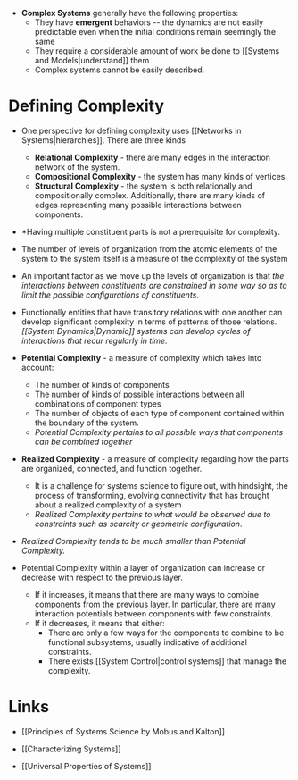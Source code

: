 * **Complex Systems** generally have the following properties:
	* They have **emergent** behaviors -- the dynamics are not easily predictable even when the initial conditions remain seemingly the same
	* They require a considerable amount of work be done to [[Systems and Models|understand]] them
	* Complex systems cannot be easily described.

# Defining Complexity 
* One perspective for defining complexity uses [[Networks in Systems|hierarchies]]. There are three kinds
	* **Relational Complexity** - there are many edges in the interaction network of the system.
	* **Compositional Complexity** - the system has many kinds of vertices.
	* **Structural Complexity** - the system is both relationally and compositionally complex. Additionally, there are many kinds of edges representing many possible interactions between components.

* *Having multiple constituent parts is not a prerequisite for complexity.

* The number of levels of organization from the atomic elements of the system to the system itself is a measure of the complexity of the system
* An important factor as we move up the levels of organization is that *the interactions between constituents are constrained in some way so as to limit the possible configurations of constituents*.
* Functionally entities that have transitory relations with one another can develop significant complexity in terms of patterns of those relations. *[[System Dynamics|Dynamic]] systems can develop cycles of interactions that recur regularly in time.*

* **Potential Complexity** - a measure of complexity which takes into account: 
	* The number of kinds of components
	* The number of kinds of possible interactions between all combinations of component types
	* The number of objects of each type of component contained within the boundary of the system. 
	* *Potential Complexity pertains to all possible ways that components can be combined together*
* **Realized Complexity** - a measure of complexity regarding how the parts are organized, connected, and function together. 
	* It is a challenge for systems science to figure out, with hindsight, the process of transforming, evolving connectivity that has brought about a realized complexity of a system
	* *Realized Complexity pertains to what would be observed due to constraints such as scarcity or geometric configuration*. 

* *Realized Complexity tends to be much smaller than Potential Complexity.*
* Potential Complexity within a layer of organization can increase or decrease with respect to the previous layer.
	* If it increases, it means that there are many ways to combine components from the previous layer. In particular, there are many interaction potentials between components with few constraints. 
	* If it decreases, it means that either:
		* There are only a few ways for the components to combine to be functional subsystems, usually indicative of additional constraints.
		* There exists [[System Control|control systems]] that manage the complexity. 

# Links
* [[Principles of Systems Science by Mobus and Kalton]]

* [[Characterizing Systems]]
* [[Universal Properties of Systems]]